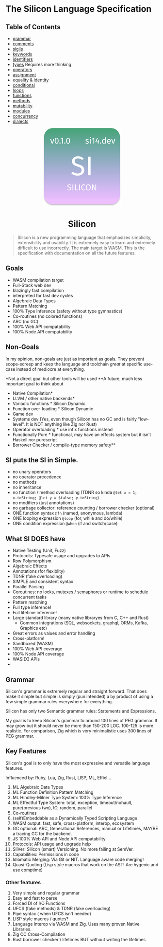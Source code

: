 # The Silicon Language Specification

## Table of Contents

- [grammar](./docs/grammar.md)
- [comments](./docs/comments.md)
- [sigils](./docs/sigils.md)
- [keywords](./docs/keywords.md)
- [identifiers](./docs/identifiers.md)
- [types](./docs/types.md) Requires more thinking
- [operators](./docs/operators.md)
- [assignment](./docs/assignment.md)
- [equality & identity](./docs/equality-identity.md)
- [conditional](./docs/conditional.md)
- [loops](./docs/loops.md)
- [functions](./docs/functions.md)
- [methods](./docs/tdnr.md)
- [mutability](./docs/mutability.md)
- [modules](./docs/modules.md)
- [concurrency](./docs/concurrency.md)
- [dialects](./docs/dialects.md)

<p align="center">
  <img src="assets/si14.svg" height="256px" width="256px" />
</p>

<h1 align="center">Silicon</h1>

> Silicon is a new programming language that emphasizes simplicity, extensibility and usability. It is extremely easy to learn and extremely difficult to use incorrectly. The main target is WASM. This is the specification with documentation on all the future features.

## Goals

- WASM compilation target
- Full-Stack web dev
- blazingly fast compilation
- interpreted for fast dev cycles
- Algebraic Data Types
- Pattern Matching
- 100% Type Inference (safety without type gymnastics)
- Co-routines (no colored functions)
- ARC (no GC)
- 100% Web API compatability
- 100% Node API compatability

## Non-Goals

In my opinion, non-goals are just as important as goals. They prevent scope-screep and keep the language and toolchain _great_ at specific use-case instead of mediocre at everything.

\*Not a direct goal but other tools will be used
\*\*A future, much less important goal to think about

- Native Compilation\*
- LLVM / other native backends\*
- Variadic functions \* Silicon Dynamic
- Function over-loading \* Silicon Dynamic
- Game dev
- Systems dev (Yes, even though Silicon has no GC and is fairly "low-level". It is NOT anything like Zig nor Rust)
- Operator overloading \* use infix functions instead
- Functionally Pure \* functional, may have an effects system but it isn't Haskell nor purescript
- Borrower Checker / compile-type memory safety\*\*

## SI puts the SI in Simple.

- no unary operators
- no operator precedence
- no methods
- no inheritance
- no function / method overloading (TDNR so kinda `@let x = 1; x.toString; @let y = $false; y.toString`)
- no modifiers (just annotations)
- no garbage collector: reference counting / borrower checker (optional)
- ONE function syntax `@fn` (named, anonymous, lambda)
- ONE looping expression `@loop` (for, while and do/while)
- ONE condition expression `@when` (if and switch/case)

## What SI DOES have

- Native Testing (Unit, Fuzz)
- Protocols: Typesafe usage and upgrades to APIs
- Row Polymorphism
- Algebraic Effects
- Annotations (for flexiblity)
- TDNR (fake overloading)
- SIMPLE and consistent syntax
- Parallel Parsing
- Coroutines: no locks, mutexes / semaphores or runtime to schedule concurrent tasks
- Pattern matching
- Full type inference!
- Full lifetime inference!
- Large standard library (many native libraryes from C, C++ and Rust)
  - Common integrations (SQL, websockets, graphql, ORMs, Kafka, Graphics etc)
- Great errors as values and error handling
- Cross-platform!
- Sandboxed (WASM)
- 100% Web API coverage
- 100% Node API coverage
- WASI(X) APIs
-

## Grammar

Silicon's grammar is extremely regular and straight forward. That does make it simple but simple is simply (pun intended) a
by product of using a few simple grammar rules everywhere for everything.

Silicon has only two Semantic grammar rules: Statements and Expressions.

My goal is to keep Silicon's grammar to around 100 lines of PEG grammar. It may grow but it should never be more than 150-200 LOC. 100-125 is more realistic.
For comparison, Zig which is very minimalistic uses 300 lines of PEG grammar.

## Key Features

Silicon's goal is to only have the most expressive and versatile language features.

Influenced by: Ruby, Lua, Zig, Rust, LISP, ML, Effiel...

1. ML Algebraic Data Types
1. ML Function Definition Pattern Matching
1. ML Hindley-Milner Type System: 100% Type Inference
1. ML Effectful Type System: total, exception, timeout/nohault, pure(previous two), IO, random, parallel
1. Co-routines
1. (self)Embeddable as a Dynamically Typed Scripting Language
1. WASM output: fast, safe, cross-platform, interop, ecosystem
1. GC optional: ARC, Generational References, manual or Lifetimes, MAYBE a tracing GC for the backend.
1. JS 100% Web API and Node API compatability
1. Protocols: API usage and upgrade help
1. SilVer: Silicon (smart) Versioning. No more failing at SemVer.
1. Capabilities: Permissions in code
1. Idiomatic Merging: Via Git or NIT. Language aware code merging!
1. Quasi-Quoting (Lisp style macros that work on the AST! Are hygenic and use comptime)

### Other features

1. Very simple and regular grammar
1. Easy and fast to parse
1. Forced DI of I/O Functions
1. UFCS (fake methods) & TDNR (fake overloading)
1. Pipe syntax ( when UFCS isn't needed)
1. LISP style macros / quotes?
1. Language Interop via WASM and Zig. Uses many proven Native Libraries.
1. Zig CC Cross-Compilation
1. Rust borrower checker / lifetimes BUT without writing the lifetimes
